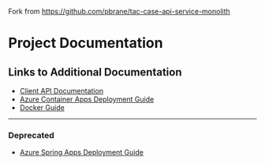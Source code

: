 Fork from https://github.com/pbrane/tac-case-api-service-monolith

# Project Documentation

## Links to Additional Documentation

- [Client API Documentation](docs/TAC-RMA%20Case%20API%20ReadMe.md)
- [Azure Container Apps Deployment Guide](docs/ACA-Deployment.md)
- [Docker Guide](docs/Docker.md)

---
### Deprecated
- [Azure Spring Apps Deployment Guide](docs/AzureSpringApps.md)

